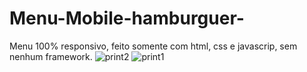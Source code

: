 # Menu-Mobile-hamburguer-
Menu 100% responsivo, feito somente com html, css e javascrip, sem nenhum framework.
![print2](https://user-images.githubusercontent.com/82414367/136992467-8a3f6ac4-f275-487f-8f79-2459688e592e.png)
![print1](https://user-images.githubusercontent.com/82414367/136992513-c0e8b0e1-c9b4-4d19-aa70-066379aa9f09.png)

